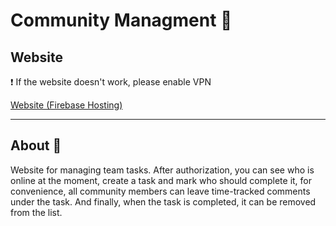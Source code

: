 # Community Managment 👥

## Website
❗️ If the website doesn't work, please enable VPN

[Website (Firebase Hosting)](https://community-management-6af6f.web.app/)

---

## About 👀 
Website for managing team tasks. After authorization, you can see who is online at the moment, create a task and mark who should complete it, for convenience, all community members can leave time-tracked comments under the task. And finally, when the task is completed, it can be removed from the list.
